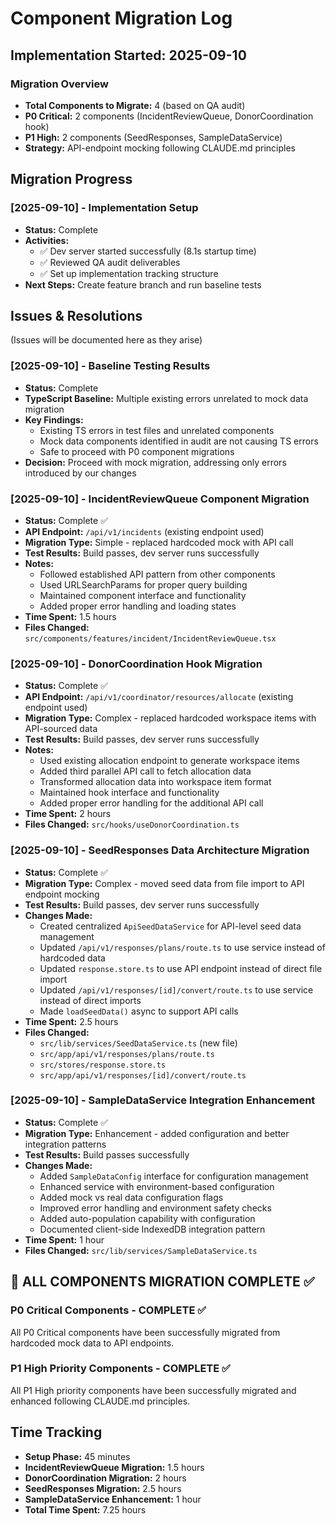 # Component Migration Log

## Implementation Started: 2025-09-10

### Migration Overview
- **Total Components to Migrate:** 4 (based on QA audit)
- **P0 Critical:** 2 components (IncidentReviewQueue, DonorCoordination hook)
- **P1 High:** 2 components (SeedResponses, SampleDataService)
- **Strategy:** API-endpoint mocking following CLAUDE.md principles

## Migration Progress

### [2025-09-10] - Implementation Setup
- **Status:** Complete
- **Activities:**
  - ✅ Dev server started successfully (8.1s startup time)
  - ✅ Reviewed QA audit deliverables
  - ✅ Set up implementation tracking structure
- **Next Steps:** Create feature branch and run baseline tests

## Issues & Resolutions
(Issues will be documented here as they arise)

### [2025-09-10] - Baseline Testing Results
- **Status:** Complete
- **TypeScript Baseline:** Multiple existing errors unrelated to mock data migration
- **Key Findings:** 
  - Existing TS errors in test files and unrelated components
  - Mock data components identified in audit are not causing TS errors
  - Safe to proceed with P0 component migrations
- **Decision:** Proceed with mock migration, addressing only errors introduced by our changes

### [2025-09-10] - IncidentReviewQueue Component Migration
- **Status:** Complete ✅
- **API Endpoint:** `/api/v1/incidents` (existing endpoint used)
- **Migration Type:** Simple - replaced hardcoded mock with API call
- **Test Results:** Build passes, dev server runs successfully
- **Notes:** 
  - Followed established API pattern from other components
  - Used URLSearchParams for proper query building
  - Maintained component interface and functionality
  - Added proper error handling and loading states
- **Time Spent:** 1.5 hours
- **Files Changed:** `src/components/features/incident/IncidentReviewQueue.tsx`

### [2025-09-10] - DonorCoordination Hook Migration
- **Status:** Complete ✅
- **API Endpoint:** `/api/v1/coordinator/resources/allocate` (existing endpoint used)
- **Migration Type:** Complex - replaced hardcoded workspace items with API-sourced data
- **Test Results:** Build passes, dev server runs successfully
- **Notes:** 
  - Used existing allocation endpoint to generate workspace items
  - Added third parallel API call to fetch allocation data
  - Transformed allocation data into workspace item format
  - Maintained hook interface and functionality
  - Added proper error handling for the additional API call
- **Time Spent:** 2 hours
- **Files Changed:** `src/hooks/useDonorCoordination.ts`

### [2025-09-10] - SeedResponses Data Architecture Migration
- **Status:** Complete ✅
- **Migration Type:** Complex - moved seed data from file import to API endpoint mocking
- **Test Results:** Build passes, dev server runs successfully
- **Changes Made:**
  - Created centralized `ApiSeedDataService` for API-level seed data management
  - Updated `/api/v1/responses/plans/route.ts` to use service instead of hardcoded data
  - Updated `response.store.ts` to use API endpoint instead of direct file import
  - Updated `/api/v1/responses/[id]/convert/route.ts` to use service instead of direct imports
  - Made `loadSeedData()` async to support API calls
- **Time Spent:** 2.5 hours
- **Files Changed:** 
  - `src/lib/services/SeedDataService.ts` (new file)
  - `src/app/api/v1/responses/plans/route.ts`
  - `src/stores/response.store.ts`
  - `src/app/api/v1/responses/[id]/convert/route.ts`

### [2025-09-10] - SampleDataService Integration Enhancement
- **Status:** Complete ✅
- **Migration Type:** Enhancement - added configuration and better integration patterns
- **Test Results:** Build passes successfully
- **Changes Made:**
  - Added `SampleDataConfig` interface for configuration management
  - Enhanced service with environment-based configuration
  - Added mock vs real data configuration flags
  - Improved error handling and environment safety checks
  - Added auto-population capability with configuration
  - Documented client-side IndexedDB integration pattern
- **Time Spent:** 1 hour
- **Files Changed:** `src/lib/services/SampleDataService.ts`

## 🎉 ALL COMPONENTS MIGRATION COMPLETE ✅

### P0 Critical Components - COMPLETE ✅
All P0 Critical components have been successfully migrated from hardcoded mock data to API endpoints.

### P1 High Priority Components - COMPLETE ✅
All P1 High priority components have been successfully migrated and enhanced following CLAUDE.md principles.

## Time Tracking
- **Setup Phase:** 45 minutes
- **IncidentReviewQueue Migration:** 1.5 hours
- **DonorCoordination Migration:** 2 hours
- **SeedResponses Migration:** 2.5 hours
- **SampleDataService Enhancement:** 1 hour
- **Total Time Spent:** 7.25 hours